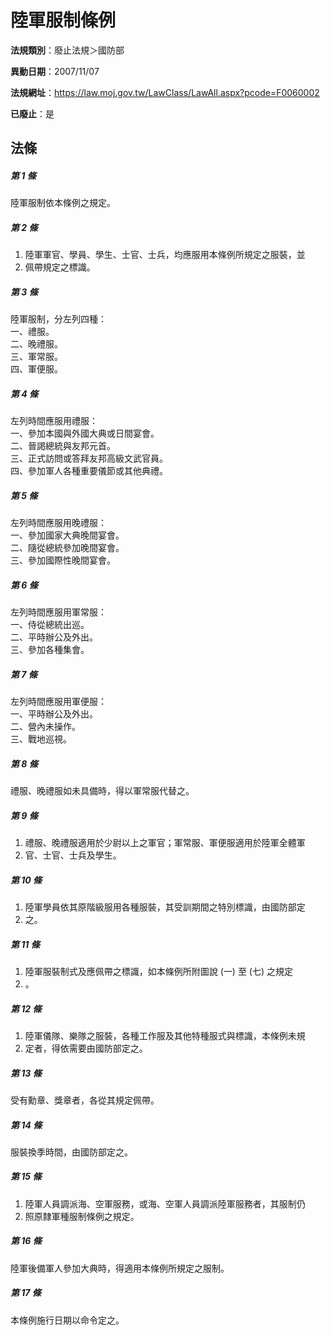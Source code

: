 # 陸軍服制條例

**法規類別**：廢止法規＞國防部

**異動日期**：2007/11/07  

**法規網址**：https://law.moj.gov.tw/LawClass/LawAll.aspx?pcode=F0060002

**已廢止**：是



## 法條
##### 第 1 條
陸軍服制依本條例之規定。

##### 第 2 條
1. 陸軍軍官、學員、學生、士官、士兵，均應服用本條例所規定之服裝，並
1. 佩帶規定之標識。

##### 第 3 條
陸軍服制，分左列四種：  
一、禮服。  
二、晚禮服。  
三、軍常服。  
四、軍便服。  

##### 第 4 條
左列時間應服用禮服：  
一、參加本國與外國大典或日間宴會。  
二、晉謁總統與友邦元首。  
三、正式訪問或答拜友邦高級文武官員。  
四、參加軍人各種重要儀節或其他典禮。  

##### 第 5 條
左列時間應服用晚禮服：  
一、參加國家大典晚間宴會。  
二、隨從總統參加晚間宴會。  
三、參加國際性晚間宴會。  

##### 第 6 條
左列時間應服用軍常服：  
一、侍從總統出巡。  
二、平時辦公及外出。  
三、參加各種集會。  

##### 第 7 條
左列時間應服用軍便服：  
一、平時辦公及外出。  
二、營內未操作。  
三、戰地巡視。  

##### 第 8 條
禮服、晚禮服如未具備時，得以軍常服代替之。

##### 第 9 條
1. 禮服、晚禮服適用於少尉以上之軍官；軍常服、軍便服適用於陸軍全體軍
1. 官、士官、士兵及學生。

##### 第 10 條
1. 陸軍學員依其原階級服用各種服裝，其受訓期間之特別標識，由國防部定
1. 之。

##### 第 11 條
1. 陸軍服裝制式及應佩帶之標識，如本條例所附圖說 (一) 至 (七) 之規定
1. 。

##### 第 12 條
1. 陸軍儀隊、樂隊之服裝，各種工作服及其他特種服式與標識，本條例未規
1. 定者，得依需要由國防部定之。

##### 第 13 條
受有勳章、獎章者，各從其規定佩帶。

##### 第 14 條
服裝換季時間，由國防部定之。

##### 第 15 條
1. 陸軍人員調派海、空軍服務，或海、空軍人員調派陸軍服務者，其服制仍
1. 照原隸軍種服制條例之規定。

##### 第 16 條
陸軍後備軍人參加大典時，得適用本條例所規定之服制。

##### 第 17 條
本條例施行日期以命令定之。


